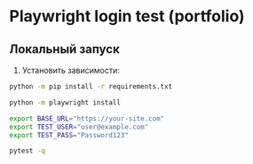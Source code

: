 # Playwright login test (portfolio)

## Локальный запуск

1. Установить зависимости:

```bash
python -m pip install -r requirements.txt

python -m playwright install

export BASE_URL="https://your-site.com"
export TEST_USER="user@example.com"
export TEST_PASS="Password123"

pytest -q
